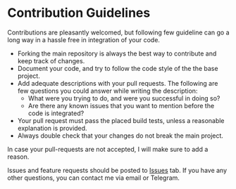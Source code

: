 # Contribution Guidelines
Contributions are pleasantly welcomed, but following few guideline can go a long way in a hassle free in integration of your code. 

* Forking the main repository is always the best way to contribute and keep track of changes.
* Document your code, and try to follow the code style of the the base project.
* Add adequate descriptions with your pull requests. The following are few questions you could answer while writing the description:
  + What were you trying to do, and were you successful in doing so?
  + Are there any known issues that you want to mention before the code is integrated?
* Your pull request must pass the placed build tests, unless a reasonable explanation is provided. 
* Always double check that your changes do not break the main project. 

In case your pull-requests are not accepted, I will make sure to add a reason.

Issues and feature requests should be posted to [Issues][] tab. If you have any other questions, you can contact me via email or Telegram.

[Issues]: https://github.com/uzillion/pg-accessor/issues